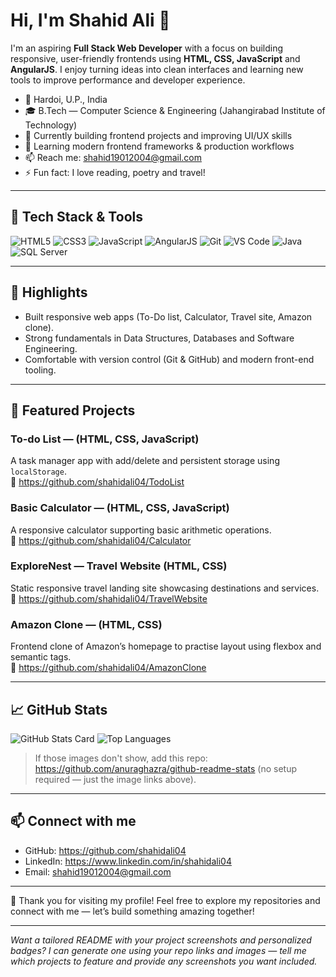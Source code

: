 <!-- README.md for GitHub Profile (drop into repo named exactly: shahidali04) -->

# Hi, I'm Shahid Ali 👋

I'm an aspiring **Full Stack Web Developer** with a focus on building responsive, user-friendly frontends using **HTML, CSS, JavaScript** and **AngularJS**. I enjoy turning ideas into clean interfaces and learning new tools to improve performance and developer experience.

- 📍 Hardoi, U.P., India
- 🎓 B.Tech — Computer Science & Engineering (Jahangirabad Institute of Technology)
- 🔭 Currently building frontend projects and improving UI/UX skills
- 🌱 Learning modern frontend frameworks & production workflows
- 📫 Reach me: shahid19012004@gmail.com
- ⚡ Fun fact: I love reading, poetry and travel!

---

## 🔧 Tech Stack & Tools

![HTML5](https://img.shields.io/badge/HTML5-%23E34F26.svg?style=flat&logo=html5&logoColor=white)
![CSS3](https://img.shields.io/badge/CSS3-%231572B6.svg?style=flat&logo=css3&logoColor=white)
![JavaScript](https://img.shields.io/badge/JavaScript-%23F7DF1E.svg?style=flat&logo=javascript&logoColor=black)
![AngularJS](https://img.shields.io/badge/AngularJS-%23DD0031.svg?style=flat&logo=angular&logoColor=white)
![Git](https://img.shields.io/badge/Git-%23F05032.svg?style=flat&logo=git&logoColor=white)
![VS Code](https://img.shields.io/badge/VS%20Code-%23007ACC.svg?style=flat&logo=visual-studio-code&logoColor=white)
![Java](https://img.shields.io/badge/Java-%23ED8B00.svg?style=flat&logo=java&logoColor=white)
![SQL Server](https://img.shields.io/badge/SQL%20Server-%23CC2927.svg?style=flat&logo=microsoft-sql-server&logoColor=white)


---

## 🧾 Highlights

- Built responsive web apps (To-Do list, Calculator, Travel site, Amazon clone).
- Strong fundamentals in Data Structures, Databases and Software Engineering.
- Comfortable with version control (Git & GitHub) and modern front-end tooling.

---

## 🚀 Featured Projects

### To-do List — (HTML, CSS, JavaScript)  
A task manager app with add/delete and persistent storage using `localStorage`.  
🔗 https://github.com/shahidali04/TodoList

### Basic Calculator — (HTML, CSS, JavaScript)  
A responsive calculator supporting basic arithmetic operations.  
🔗 https://github.com/shahidali04/Calculator

### ExploreNest — Travel Website (HTML, CSS)  
Static responsive travel landing site showcasing destinations and services.  
🔗 https://github.com/shahidali04/TravelWebsite

### Amazon Clone — (HTML, CSS)  
Frontend clone of Amazon’s homepage to practise layout using flexbox and semantic tags.  
🔗 https://github.com/shahidali04/AmazonClone

---

## 📈 GitHub Stats

<!-- Replace `shahidali04` with your GitHub username if needed -->
![GitHub Stats Card](https://github-readme-stats.vercel.app/api?username=shahidali04&show_icons=true&theme=default&hide_rank=true)
![Top Languages](https://github-readme-stats.vercel.app/api/top-langs/?username=shahidali04&layout=compact&theme=default)

> If those images don't show, add this repo: https://github.com/anuraghazra/github-readme-stats (no setup required — just the image links above).

---

## 📫 Connect with me
- GitHub: https://github.com/shahidali04  
- LinkedIn: https://www.linkedin.com/in/shahidali04
- Email: shahid19012004@gmail.com

---

💖 Thank you for visiting my profile! Feel free to explore my repositories and connect with me — let’s build something amazing together!  

---

*Want a tailored README with your project screenshots and personalized badges? I can generate one using your repo links and images — tell me which projects to feature and provide any screenshots you want included.*
